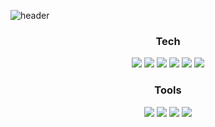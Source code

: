 ![header](https://capsule-render.vercel.app/api?type=waving&color=auto&height=200&section=header&text=Hyerin%29Github&fontSize=40&fontColor=d6ace6&fontAlignY=40)
  <div align=center>
    <h3>Tech</h3>
    <img src="https://img.shields.io/badge/HTML5-E34F26?style=flat-square&logo=HTML5&logoColor=white"/>
    <img src="https://img.shields.io/badge/CSS3-1572B6?style=flat-square&logo=CSS3&logoColor=white"/>
    <img src="https://img.shields.io/badge/JavasScript-F7DF1E?style=flat-square&logo=JavaScript&logoColor=white"/>  
    <img src="https://img.shields.io/badge/jQuery-0769AD?style=flat-square&logo=jQuery&logoColor=white"/>  
    <img src="https://img.shields.io/badge/React-61DAFB?style=flat-square&logo=React&logoColor=white"/>  
    <img src="https://img.shields.io/badge/TypeScript-3178C6?style=flat-square&logo=TypeScript&logoColor=white"/>  
  </div>
  <div align=center>
    <h3>Tools</h3>
    <img src="https://img.shields.io/badge/Github-181717?style=flat-square&logo=github&logoColor=white"/>
    <img src="https://img.shields.io/badge/Figma-F24E1E?style=flat-square&logo=Figma&logoColor=white"/>
    <img src="https://img.shields.io/badge/Photoshop-31A8FF?style=flat-square&logo=adobephotoshop&logoColor=white"/>
    <img src="https://img.shields.io/badge/Illustrator-FF9A00?style=flat-square&logo=adobeillustrator&logoColor=white"/>
  </div>
